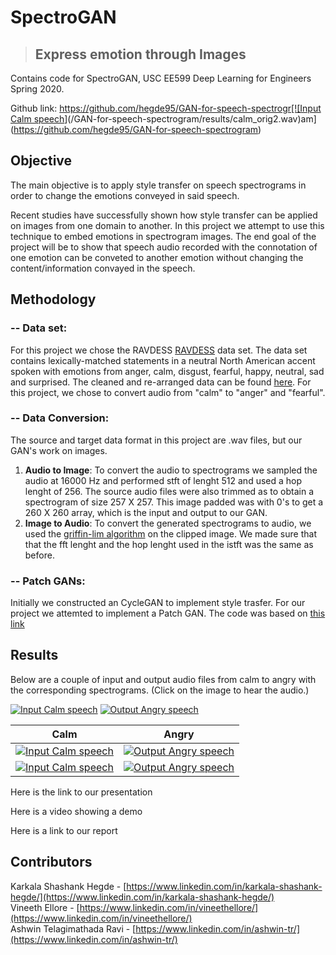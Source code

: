# SpectroGAN


>## Express emotion through Images


Contains code for SpectroGAN, USC EE599 Deep Learning for Engineers Spring 2020.

Github link: [https://github.com/hegde95/GAN-for-speech-spectrogr[![Input Calm speech](/GAN-for-speech-spectrogram/results/calm_orig2.jpg "Input Calm speech")](/GAN-for-speech-spectrogram/results/calm_orig2.wav)am](https://github.com/hegde95/GAN-for-speech-spectrogram) <br/>



## Objective <br />
The main objective is to apply style transfer on speech spectrograms in order to change the emotions conveyed in said speech.<br/>

Recent studies have successfully shown how style transfer can be applied on images from one domain to another. In this project we attempt to use this technique to embed emotions in spectrogram images. The end goal of the project will be to show that speech audio recorded with the connotation of one emotion can be conveted to another emotion without changing the content/information convayed in the speech. <br />


## Methodology <br/>
### -- Data set: <br/>
For this project we chose the RAVDESS [RAVDESS](https://zenodo.org/record/1188976#.Xq-sIvJKg5k) data set. The data set contains lexically-matched statements in a neutral North American accent spoken with emotions from anger, calm, disgust, fearful, happy, neutral, sad and surprised. The cleaned and re-arranged data can be found [here](https://drive.google.com/drive/folders/12o5dMpEHqxIb8Qm9yHZB0s9at2lw3KPM?usp=sharing). For this project, we chose to convert audio from "calm" to "anger" and "fearful". 
<br />
### -- Data Conversion: <br/>
The source and target data format in this project are .wav files, but our GAN's work on images. 
1. **Audio to Image**: To convert the audio to spectrograms we sampled the audio at 16000 Hz and performed stft of lenght 512 and used a hop lenght of 256. The source audio files were also trimmed as to obtain a spectrogram of size 257 X 257. This image padded was with 0's to get a 260 X 260 array, which is the input and output to our GAN.
2. **Image to Audio**: To convert the generated spectrograms to audio, we used the [griffin-lim algorithm](https://www.researchgate.net/publication/261315209_A_Fast_Griffin-Lim_Algorithm) on the clipped image. We made sure that that the fft lenght and the hop lenght used in the istft was the same as before.<br />

### -- Patch GANs: <br/>
Initially we constructed an CycleGAN to implement style trasfer. For our project we attemted to implement a Patch GAN. The code was based on [this link](https://machinelearningmastery.com/cyclegan-tutorial-with-keras/)<br />

## Results <br/>
Below are a couple of input and output audio files from calm to angry with the corresponding spectrograms. (Click on the image to hear the audio.) <br/>



[![Input Calm speech](/GAN-for-speech-spectrogram/results/calm_orig2.jpg "Input Calm speech")](/GAN-for-speech-spectrogram/results/calm_orig2.wav)
[![Output Angry speech](/GAN-for-speech-spectrogram/results/calm_orig2_Fearful_generated.jpg "Output Angry speech")](/GAN-for-speech-spectrogram/results/calm_orig2_Fearful_generated.wav)


|                                                      Calm                                                      |                                                         Angry                                                          |
| :--------------------------------------------------------------------------------------------------------------: | :----------------------------------------------------------------------------------------------------------------------------: |
|        [![Input Calm speech](/GAN-for-speech-spectrogram/results/calm_orig2.jpg "Input Calm speech")](/GAN-for-speech-spectrogram/results/calm_orig2.wav)         |        [![Output Angry speech](/GAN-for-speech-spectrogram/results/calm_orig2_Fearful_generated.jpg "Output Angry speech")](/GAN-for-speech-spectrogram/results/calm_orig2_Fearful_generated.wav)         |
|   [![Input Calm speech](/GAN-for-speech-spectrogram/results/calm_orig2.jpg "Input Calm speech")](/GAN-for-speech-spectrogram/results/calm_orig2.wav)    |   [![Output Angry speech](/GAN-for-speech-spectrogram/results/calm_orig2_Fearful_generated.jpg "Output Angry speech")](/GAN-for-speech-spectrogram/results/calm_orig2_Fearful_generated.wav) |


Here is the link to our presentation<br/>

Here is a video showing a demo<br/>

Here is a link to our report<br/>

## Contributors <br/>
Karkala Shashank Hegde - [https://www.linkedin.com/in/karkala-shashank-hegde/](https://www.linkedin.com/in/karkala-shashank-hegde/)<br/>
Vineeth Ellore - [https://www.linkedin.com/in/vineethellore/](https://www.linkedin.com/in/vineethellore/) <br/>
Ashwin Telagimathada Ravi - [https://www.linkedin.com/in/ashwin-tr/](https://www.linkedin.com/in/ashwin-tr/)<br/>
